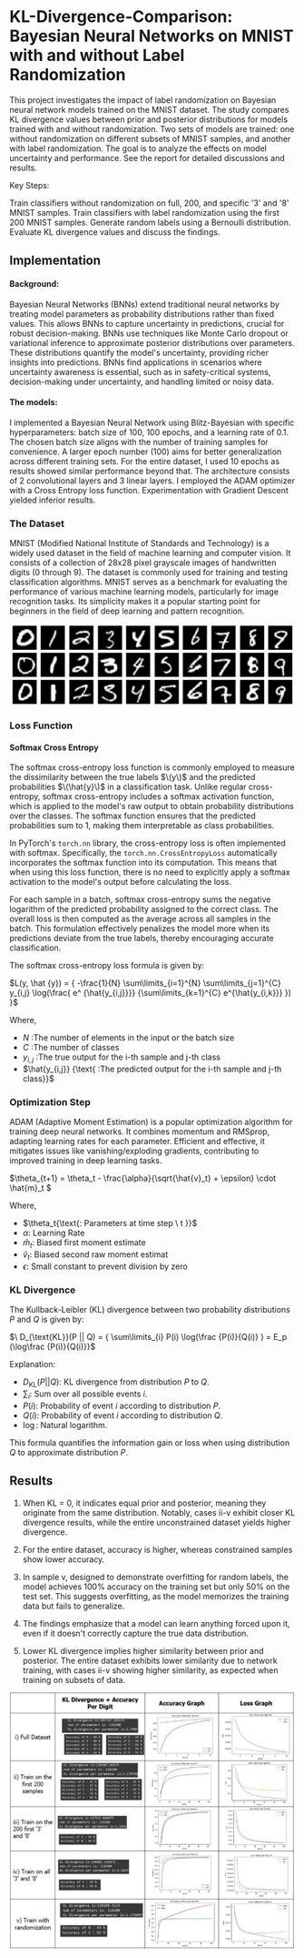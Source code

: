 
# KL-Divergence-Comparison: Bayesian Neural Networks on MNIST with and without Label Randomization

This project investigates the impact of label randomization on Bayesian neural network models trained on the MNIST dataset. The study compares KL divergence values between prior and posterior distributions for models trained with and without randomization. Two sets of models are trained: one without randomization on different subsets of MNIST samples, and another with label randomization. The goal is to analyze the effects on model uncertainty and performance. See the report for detailed discussions and results.

Key Steps:

Train classifiers without randomization on full, 200, and specific '3' and '8' MNIST samples.
Train classifiers with label randomization using the first 200 MNIST samples.
Generate random labels using a Bernoulli distribution.
Evaluate KL divergence values and discuss the findings.
## Implementation

#### Background: 
Bayesian Neural Networks (BNNs) extend traditional neural networks by treating model parameters as probability distributions rather than fixed values. This allows BNNs to capture uncertainty in predictions, crucial for robust decision-making. BNNs use techniques like Monte Carlo dropout or variational inference to approximate posterior distributions over parameters. These distributions quantify the model's uncertainty, providing richer insights into predictions. BNNs find applications in scenarios where uncertainty awareness is essential, such as in safety-critical systems, decision-making under uncertainty, and handling limited or noisy data.

#### The models:

I implemented a Bayesian Neural Network using Blitz-Bayesian with specific hyperparameters: batch size of 100, 100 epochs, and a learning rate of 0.1. The chosen batch size aligns with the number of training samples for convenience. A larger epoch number (100) aims for better generalization across different training sets. For the entire dataset, I used 10 epochs as results showed similar performance beyond that. The architecture consists of 2 convolutional layers and 3 linear layers. I employed the ADAM optimizer with a Cross Entropy loss function. Experimentation with Gradient Descent yielded inferior results.

### The Dataset

MNIST (Modified National Institute of Standards and Technology) is a widely used dataset in the field of machine learning and computer vision. It consists of a collection of 28x28 pixel grayscale images of handwritten digits (0 through 9). The dataset is commonly used for training and testing classification algorithms. MNIST serves as a benchmark for evaluating the performance of various machine learning models, particularly for image recognition tasks. Its simplicity makes it a popular starting point for beginners in the field of deep learning and pattern recognition.

![](images/mnist_data.png)

### Loss Function

#### Softmax Cross Entropy

The softmax cross-entropy loss function is commonly employed to measure the dissimilarity between the true labels $\(y\)$ and the predicted probabilities $\(\hat{y}\)$ in a classification task. Unlike regular cross-entropy, softmax cross-entropy includes a softmax activation function, which is applied to the model's raw output to obtain probability distributions over the classes. The softmax function ensures that the predicted probabilities sum to 1, making them interpretable as class probabilities.

In PyTorch's `torch.nn` library, the cross-entropy loss is often implemented with softmax. Specifically, the `torch.nn.CrossEntropyLoss` automatically incorporates the softmax function into its computation. This means that when using this loss function, there is no need to explicitly apply a softmax activation to the model's output before calculating the loss.

For each sample in a batch, softmax cross-entropy sums the negative logarithm of the predicted probability assigned to the correct class. The overall loss is then computed as the average across all samples in the batch. This formulation effectively penalizes the model more when its predictions deviate from the true labels, thereby encouraging accurate classification.

The softmax cross-entropy loss formula is given by:

$L(y, \hat {y}) = { -\frac{1}{N} \sum\limits_{i=1}^{N} \sum\limits_{j=1}^{C} y_{i,j} \log(\frac{ e^ {\hat{y_{i,j}}}} {\sum\limits_{k=1}^{C} e^{\hat{y_{i,k}}} }) }$

Where,

- $N {\text{ :The number of elements in the input or the batch size}}$
- $C {\text{ :The number of classes}}$
- $y_{i,j} {\text{ :The true output for the i-th sample and j-th class}}$
- $\hat{y_{i,j}} {\text{ :The predicted output for the i-th sample and j-th class}}$

### Optimization Step

ADAM (Adaptive Moment Estimation) is a popular optimization algorithm for training deep neural networks. It combines momentum and RMSprop, adapting learning rates for each parameter. Efficient and effective, it mitigates issues like vanishing/exploding gradients, contributing to improved training in deep learning tasks.

$\theta_{t+1} = \theta_t - \frac{\alpha}{\sqrt{\hat{v}_t} + \epsilon} \cdot \hat{m}_t $

Where,

- $\theta_t{\text{: Parameters at time step \ t \}}$
- $\alpha{\text{: Learning Rate}}$
- $\hat{m}_t{\text{: Biased first moment estimate}}$
- $\hat{v}_t{\text{: Biased second raw moment estimat}}$
- $\epsilon{\text{: Small constant to prevent division by zero}}$


### KL Divergence

The Kullback-Leibler (KL) divergence between two probability distributions $P$ and $Q$ is given by:

$\ D_{\text{KL}}(P || Q) = { \sum\limits_{i} P(i) \log(\frac {P(i)}{Q(i)} ) = E_p (\log\frac {P(i)}{Q(i)}}$


Explanation:
- $D_{\text{KL}}(P || Q)$: KL divergence from distribution $P$ to $Q$.
- $\sum_{i}$: Sum over all possible events $i$.
- $P(i)$: Probability of event $i$ according to distribution $P$.
- $Q(i)$: Probability of event $i$ according to distribution $Q$.
- $\log$: Natural logarithm.

This formula quantifies the information gain or loss when using distribution $Q$ to approximate distribution $P$. 


## Results

1) When KL = 0, it indicates equal prior and posterior, meaning they originate from the same distribution. Notably, cases ii-v exhibit closer KL divergence results, while the entire unconstrained dataset yields higher divergence.

2) For the entire dataset, accuracy is higher, whereas constrained samples show lower accuracy.

3) In sample v, designed to demonstrate overfitting for random labels, the model achieves 100% accuracy on the training set but only 50% on the test set. This suggests overfitting, as the model memorizes the training data but fails to generalize.

4) The findings emphasize that a model can learn anything forced upon it, even if it doesn't correctly capture the true data distribution.

5) Lower KL divergence implies higher similarity between prior and posterior. The entire dataset exhibits lower similarity due to network training, with cases ii-v showing higher similarity, as expected when training on subsets of data.

![](images/results.png)
